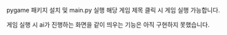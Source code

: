 pygame 패키지 설치 및 main.py 실행
해당 게임 제목 클릭 시 게임 실행 가능합니다.

게임 실행 시 ai가 진행하는 화면을 같이 띄우는 기능은 아직 구현하지 못했습니다.
